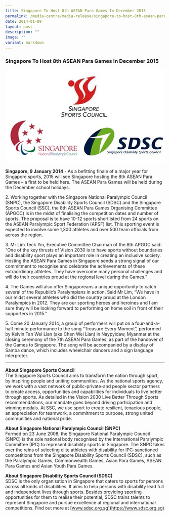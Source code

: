 ```yaml
---
title: Singapore To Host 8th ASEAN Para Games In December 2015
permalink: /media-centre/media-release/singapore-to-host-8th-asean-para-games-in-december-2015/
date: 2014-01-09
layout: post
description: ""
image: ""
variant: markdown
---
```

### **Singapore To Host 8th ASEAN Para Games In December 2015**

![](/images/Media%20Centre/Media%20Release/2014/Jan/ssc%20snpc%20sdsc.jpeg)

**Singapore, 9 January 2014** - As a befitting finale of a major year for Singapore sports, 2015 will see Singapore hosting the 8th ASEAN Para Games – a first to be held here. The ASEAN Para Games will be held during the December school holidays.
 
2\. Working together with the Singapore National Paralympic Council (SNPC), the Singapore Disability Sports Council (SDSC) and the Singapore Sports Council (SSC), the 8th ASEAN Para Games Organising Committee (APGOC) is in the midst of finalising the competition dates and number of sports. The proposal is to have 10-12 sports shortlisted from 24 sports on the ASEAN Paralympic Sport Federation (APSF) list. This sporting event is expected to involve some 1,300 athletes and over 500 team officials from across the region.

3\. Mr Lim Teck Yin, Executive Committee Chairman of the 8th APGOC said: “One of the key thrusts of Vision 2030 is to have sports without boundaries and disability sport plays an important role in creating an inclusive society. Hosting the ASEAN Para Games in Singapore sends a strong signal of our commitment to recognise and celebrate the achievements of these extraordinary athletes. They have overcome many personal challenges and will do their countries proud at the regional level during the Games.”

4\. The Games will also offer Singaporeans a unique opportunity to catch several of the Republic’s Paralympians in action. Said Mr Lim, “We have in our midst several athletes who did the country proud at the London Paralympics in 2012. They are our sporting heroes and heroines and I am sure they will be looking forward to performing on home soil in front of their supporters in 2015.”

5\. Come 20 January 2014, a group of performers will put on a four-and-a-half minute performance to the song “Treasure Every Moment”, performed by Kelvin Tan Wei Lian (aka Chen Wei Lian) in Naypyidaw, Myanmar at the closing ceremony of the 7th ASEAN Para Games, as part of the handover of the Games to Singapore. The song will be accompanied by a display of Samba dance, which includes wheelchair dancers and a sign language interpreter.


---

**About Singapore Sports Council**<br>
The Singapore Sports Council aims to transform the nation through sport, by inspiring people and uniting communities. As the national sports agency, we work with a vast network of public-private-and people sector partners to create access, opportunities and capabilities for individuals to live better through sports. As detailed in the Vision 2030 Live Better Through Sports recommendations, our mandate goes beyond driving participation and winning medals. At SSC, we use sport to create resilient, tenacious people, an appreciation for teamwork, a commitment to purpose, strong united communities and national pride.


**About Singapore National Paralympic Council (SNPC)**<br>
Formed on 23 June 2008, the Singapore National Paralympic Council (SNPC) is the sole national body recognised by the International Paralympic Committee (IPC) to represent disability sports in Singapore. The SNPC takes over the reins of selecting elite athletes with disability for IPC-sanctioned competitions from the Singapore Disability Sports Council (SDSC), such as the Paralympic Games, Commonwealth Games, Asian Para Games, ASEAN Para Games and Asian Youth Para Games.

**About Singapore Disability Sports Council (SDSC)**<br>
SDSC is the only organisation in Singapore that caters to sports for persons across all kinds of disabilities. It aims to help persons with disability lead full and independent lives through sports. Besides providing sporting opportunities for them to realise their potential, SDSC trains talents to represent Singapore and pursue excellence at regional and international competitions. Find out more at [www.sdsc.org.sg](https://www.sdsc.org.sg)